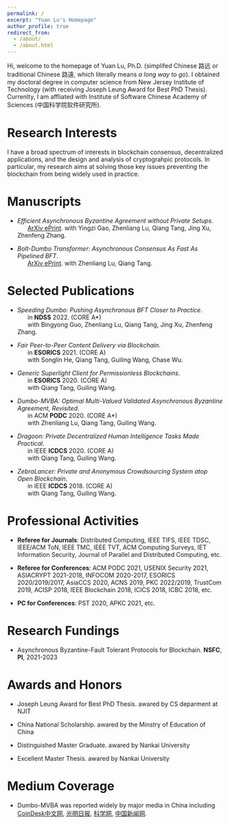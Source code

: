 ```yaml
---
permalink: /
excerpt: "Yuan Lu's Homepage"
author_profile: true
redirect_from: 
  - /about/
  - /about.html
---
```


Hi, welcome to the homepage of Yuan Lu, Ph.D. (simplifed Chinese 路远 or traditional Chinese 路遠, which literally means *a long way to go*). I obtained my doctoral degree in computer science from New Jersey Institute of Technology (with receiving Joseph Leung Award for Best PhD Thesis). Currenlty, I am affliated with Institute of Software Chinese Academy of Sciences (中国科学院软件研究所).


Research Interests
======
I have a broad spectrum of interests in blockchain consensus, decentralized applications, and the design and analysis of cryptograhpic protocols. In particular, my research aims at solving those key issues preventing the blockchain from being widely used in practice.


Manuscripts
======

- *Efficient Asynchronous Byzantine Agreement without Private Setups*.  
     &nbsp; &nbsp; &nbsp; [ArXiv ePrint](https://arxiv.org/abs/2106.07831). with Yingzi Gao, Zhenliang Lu, Qiang Tang, Jing Xu, Zhenfeng Zhang.

- *Bolt-Dumbo Transformer: Asynchronous Consensus As Fast As Pipelined BFT*.  
     &nbsp; &nbsp; &nbsp; [ArXiv ePrint](https://arxiv.org/abs/2103.09425). with Zhenliang Lu, Qiang Tang.


Selected Publications
======

- *Speeding Dumbo: Pushing Asynchronous BFT Closer to Practice*.  
     &nbsp; &nbsp; &nbsp; in **NDSS** 2022. (CORE A*)  
     &nbsp; &nbsp; &nbsp; with Bingyong Guo, Zhenliang Lu, Qiang Tang, Jing Xu, Zhenfeng Zhang.

- *Fair Peer-to-Peer Content Delivery via Blockchain*.  
     &nbsp; &nbsp; &nbsp; in **ESORICS** 2021. (CORE A)  
     &nbsp; &nbsp; &nbsp; with Songlin He, Qiang Tang, Guiling Wang, Chase Wu.

- *Generic Superlight Client for Permissionless Blockchains*.  
     &nbsp; &nbsp; &nbsp; in **ESORICS** 2020. (CORE A)  
     &nbsp; &nbsp; &nbsp; with Qiang Tang, Guiling Wang.

- *Dumbo-MVBA: Optimal Multi-Valued Validated Asynchronous Byzantine Agreement, Revisited*.  
     &nbsp; &nbsp; &nbsp; in ACM **PODC** 2020. (CORE A*)  
     &nbsp; &nbsp; &nbsp; with Zhenliang Lu, Qiang Tang, Guiling Wang.

- *Dragoon: Private Decentralized Human Intelligence Tasks Made Practical*.  
     &nbsp; &nbsp; &nbsp; in IEEE **ICDCS** 2020. (CORE A)  
     &nbsp; &nbsp; &nbsp; with Qiang Tang, Guiling Wang.

- *ZebraLancer: Private and Anonymous Crowdsourcing System atop Open Blockchain*.  
     &nbsp; &nbsp; &nbsp; in IEEE **ICDCS** 2018. (CORE A)  
     &nbsp; &nbsp; &nbsp; with Qiang Tang, Guiling Wang.




Professional Activities
======

- **Referee for Journals**: Distributed Computing, IEEE TIFS, IEEE TDSC, IEEE/ACM ToN, IEEE TMC, IEEE TVT, ACM Computing Surveys, IET Information Security, Journal of Parallel and Distributed Computing, etc. 

- **Referee for Conferences**: ACM PODC 2021, USENIX Security 2021, ASIACRYPT 2021-2018, INFOCOM 2020-2017, ESORICS 2020/2019/2017, AsiaCCS 2020, ACNS 2019, PKC 2022/2019, TrustCom 2019, ACISP 2018, IEEE Blockchain 2018, ICICS 2018, ICBC 2018, etc. 

- **PC for Conferences**: PST 2020, APKC 2021, etc. 


Research Fundings
======

- Asynchronous Byzantine-Fault Tolerant Protocols for Blockchain. **NSFC**, **PI**, 2021-2023


Awards and Honors
======

- Joseph Leung Award for Best PhD Thesis. awared by CS deparment at NJIT 

- China National Scholarship. awared by the Minstry of Education of China

- Distinguished Master Graduate. awared by Nankai University
 
- Excellent Master Thesis. awared by Nankai University


Medium Coverage
======

- Dumbo-MVBA was reported widely by major media in China including [CoinDesk中文网](http://www.coindeskchinese.com/#/article/4976), [光明日报](https://app.gmdaily.cn/as/opened/n/85ece7999ee2440391078c2b7c43d890), [科学网](http://news.sciencenet.cn/sbhtmlnews/2021/2/360847.shtm?id=360847), [中国新闻网](http://www.chinanews.com/gn/2021/02-08/9407601.shtml).



<!---
More Personal Trajectory
======
Borned in [Pingdingshan](https://en.wikipedia.org/wiki/Pingdingshan) and raised in [Xiangyang](https://en.wikipedia.org/wiki/Xiangyang), I started my higher educations in the beautiful city of [Tianjin](https://en.wikipedia.org/wiki/Tianjin), where I received my B.Sc. degree in electrical engineering and B.B.A. degree in business administration from [Nankai University](https://en.wikipedia.org/wiki/Nankai_University) and [Tianjin University](https://en.wikipedia.org/wiki/Tianjin_University) respectively in 2011. After another 3 years' hard work, I obtained my M.Eng. degree with highest honors in electrical engineering from Nankai University in 2014. 

My [Ethereum](https://www.ethereum.org/) address is 0xBEEF1Bed3677Fe070591074De013cD371B121027



A data-driven personal website
======
Like many other Jekyll-based GitHub Pages templates, academicpages makes you separate the website's content from its form. The content & metadata of your website are in structured markdown files, while various other files constitute the theme, specifying how to transform that content & metadata into HTML pages. You keep these various markdown (.md), YAML (.yml), HTML, and CSS files in a public GitHub repository. Each time you commit and push an update to the repository, the [GitHub pages](https://pages.github.com/) service creates static HTML pages based on these files, which are hosted on GitHub's servers free of charge.

Many of the features of dynamic content management systems (like Wordpress) can be achieved in this fashion, using a fraction of the computational resources and with far less vulnerability to hacking and DDoSing. You can also modify the theme to your heart's content without touching the content of your site. If you get to a point where you've broken something in Jekyll/HTML/CSS beyond repair, your markdown files describing your talks, publications, etc. are safe. You can rollback the changes or even delete the repository and start over -- just be sure to save the markdown files! Finally, you can also write scripts that process the structured data on the site, such as [this one](https://github.com/academicpages/academicpages.github.io/blob/master/talkmap.ipynb) that analyzes metadata in pages about talks to display [a map of every location you've given a talk](https://academicpages.github.io/talkmap.html).

Getting started
======
1. Register a GitHub account if you don't have one and confirm your e-mail (required!)
1. Fork [this repository](https://github.com/academicpages/academicpages.github.io) by clicking the "fork" button in the top right. 
1. Go to the repository's settings (rightmost item in the tabs that start with "Code", should be below "Unwatch"). Rename the repository "[your GitHub username].github.io", which will also be your website's URL.
1. Set site-wide configuration and create content & metadata (see below -- also see [this set of diffs](http://archive.is/3TPas) showing what files were changed to set up [an example site](https://getorg-testacct.github.io) for a user with the username "getorg-testacct")
1. Upload any files (like PDFs, .zip files, etc.) to the files/ directory. They will appear at https://[your GitHub username].github.io/files/example.pdf.  
1. Check status by going to the repository settings, in the "GitHub pages" section

Site-wide configuration
------
The main configuration file for the site is in the base directory in [_config.yml](https://github.com/academicpages/academicpages.github.io/blob/master/_config.yml), which defines the content in the sidebars and other site-wide features. You will need to replace the default variables with ones about yourself and your site's github repository. The configuration file for the top menu is in [_data/navigation.yml](https://github.com/academicpages/academicpages.github.io/blob/master/_data/navigation.yml). For example, if you don't have a portfolio or blog posts, you can remove those items from that navigation.yml file to remove them from the header. 

Create content & metadata
------
For site content, there is one markdown file for each type of content, which are stored in directories like _publications, _talks, _posts, _teaching, or _pages. For example, each talk is a markdown file in the [_talks directory](https://github.com/academicpages/academicpages.github.io/tree/master/_talks). At the top of each markdown file is structured data in YAML about the talk, which the theme will parse to do lots of cool stuff. The same structured data about a talk is used to generate the list of talks on the [Talks page](https://academicpages.github.io/talks), each [individual page](https://academicpages.github.io/talks/2012-03-01-talk-1) for specific talks, the talks section for the [CV page](https://academicpages.github.io/cv), and the [map of places you've given a talk](https://academicpages.github.io/talkmap.html) (if you run this [python file](https://github.com/academicpages/academicpages.github.io/blob/master/talkmap.py) or [Jupyter notebook](https://github.com/academicpages/academicpages.github.io/blob/master/talkmap.ipynb), which creates the HTML for the map based on the contents of the _talks directory).

**Markdown generator**

I have also created [a set of Jupyter notebooks](https://github.com/academicpages/academicpages.github.io/tree/master/markdown_generator
) that converts a CSV containing structured data about talks or presentations into individual markdown files that will be properly formatted for the academicpages template. The sample CSVs in that directory are the ones I used to create my own personal website at stuartgeiger.com. My usual workflow is that I keep a spreadsheet of my publications and talks, then run the code in these notebooks to generate the markdown files, then commit and push them to the GitHub repository.

How to edit your site's GitHub repository
------
Many people use a git client to create files on their local computer and then push them to GitHub's servers. If you are not familiar with git, you can directly edit these configuration and markdown files directly in the github.com interface. Navigate to a file (like [this one](https://github.com/academicpages/academicpages.github.io/blob/master/_talks/2012-03-01-talk-1.md) and click the pencil icon in the top right of the content preview (to the right of the "Raw | Blame | History" buttons). You can delete a file by clicking the trashcan icon to the right of the pencil icon. You can also create new files or upload files by navigating to a directory and clicking the "Create new file" or "Upload files" buttons. 

Example: editing a markdown file for a talk
![Editing a markdown file for a talk](/images/editing-talk.png)

For more info
------
More info about configuring academicpages can be found in [the guide](https://academicpages.github.io/markdown/). The [guides for the Minimal Mistakes theme](https://mmistakes.github.io/minimal-mistakes/docs/configuration/) (which this theme was forked from) might also be helpful.

-->
